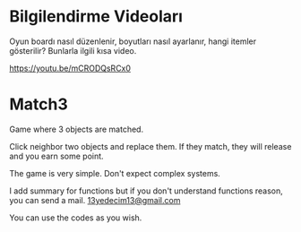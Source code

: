# Bilgilendirme Videoları
Oyun boardı nasıl düzenlenir, boyutları nasıl ayarlanır, hangi itemler gösterilir? Bunlarla ilgili kısa video.

https://youtu.be/mCRODQsRCx0

# Match3
Game where 3 objects are matched.

Click neighbor two objects and replace them. If they match, they will release and you earn some point.

The game is very simple. Don't expect complex systems.

I add summary for functions but if you don't understand functions reason, you can send a mail. 13yedecim13@gmail.com

You can use the codes as you wish.
